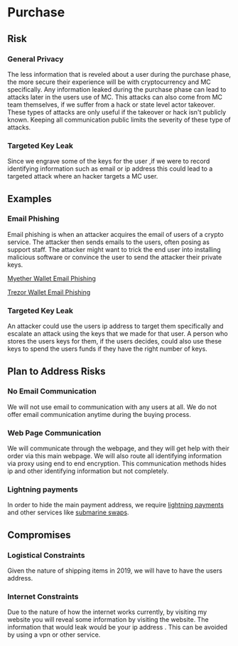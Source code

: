 # Purchase
## Risk
### General Privacy
The less information that is reveled about a user during the purchase phase, the more secure
their experience will be with cryptocurrency and MC specifically. Any information leaked during the purchase phase can lead to attacks later in the users use of MC. This attacks can also come from MC team themselves, if we suffer from a hack or state level actor takeover. These types of attacks are only useful if the takeover or hack isn't publicly known. Keeping all communication public limits the severity of these type of attacks.
### Targeted Key Leak
Since we engrave some of the keys for the user ,if we were to record identifying information such as email or ip address this could lead to a targeted attack where an hacker targets a MC user.
## Examples
### Email Phishing
Email phishing is when an attacker acquires the email of users of a crypto service. The attacker then
sends emails to the users, often posing as  support staff. The attacker might want to trick the end user into installing malicious software or convince the user to send the attacker their private keys.

[Myether Wallet Email Phishing](https://twitter.com/myetherwallet/status/1092498871157051392)

[Trezor Wallet Email Phishing](https://twitter.com/trezor/status/797170025161510914)
### Targeted Key Leak
An attacker could use the users ip address to target them specifically and escalate an attack using the keys that we made for that user. A person who stores the users keys for them, if the users decides, could also use these keys to spend the users funds if they have the right number of keys.

## Plan to Address Risks
### No Email Communication
We will not use email to communication with any users at all. We do not offer email communication anytime during the buying process.
### Web Page Communication
We will communicate through the webpage, and they will get help with their order via this main webpage.
We will also route all identifying information via proxy using end to end encryption. This communication methods hides ip and other identifying information but not completely.
### Lightning payments
In order to hide the main payment address, we require [lightning payments](https://en.wikipedia.org/wiki/Lightning_Network) and other services like [submarine swaps](https://submarineswaps.org/).
## Compromises
### Logistical Constraints
Given the nature of shipping items in 2019, we will have to have the users address. 
### Internet Constraints
Due to the nature of how the internet works currently, by visiting my website you will reveal some information by visiting the website. The information that would leak would be your ip address . This can be avoided by using a vpn or other service.
